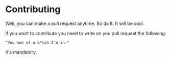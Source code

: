 # Contributing 

Well, you can make a pull request anytime. So do it. It will be cool.

If you want to contribute you need to write on you pull request the following: 

    "You son of a b*tch I'm in."

It's mandatory.
